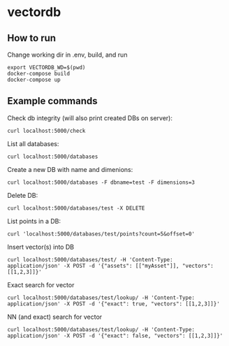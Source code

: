 # vectordb

## How to run
Change working dir in .env, build, and run
```
export VECTORDB_WD=$(pwd)
docker-compose build
docker-compose up
```

## Example commands

Check db integrity (will also print created DBs on server):
```
curl localhost:5000/check
```

List all databases:
```
curl localhost:5000/databases
```
Create a new DB with name and dimenions:
```
curl localhost:5000/databases -F dbname=test -F dimensions=3
```
Delete DB:
```
curl localhost:5000/databases/test -X DELETE
```

List points in a DB:
```
curl 'localhost:5000/databases/test/points?count=5&offset=0'
```

Insert vector(s) into DB
```
curl localhost:5000/databases/test/ -H 'Content-Type: application/json' -X POST -d '{"assets": [["myAsset"]], "vectors": [[1,2,3]]}'
```

Exact search for vector
```
curl localhost:5000/databases/test/lookup/ -H 'Content-Type: application/json' -X POST -d '{"exact": true, "vectors": [[1,2,3]]}'
```
NN (and exact) search for vector
```
curl localhost:5000/databases/test/lookup/ -H 'Content-Type: application/json' -X POST -d '{"exact": false, "vectors": [[1,2,3]]}'
```

